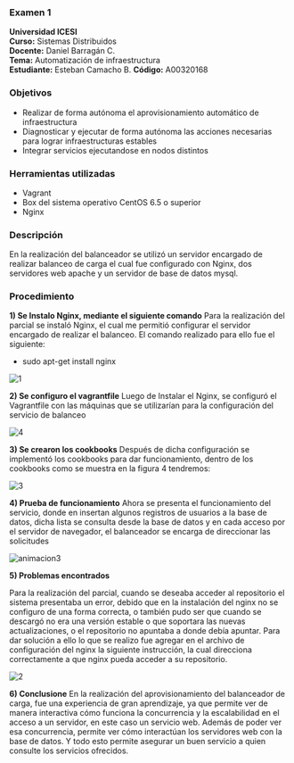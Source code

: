 ### Examen 1
**Universidad ICESI**  
**Curso:** Sistemas Distribuidos  
**Docente:** Daniel Barragán C.  
**Tema:** Automatización de infraestructura  
**Estudiante:** Esteban Camacho B.
**Código:** A00320168

### Objetivos
* Realizar de forma autónoma el aprovisionamiento automático de infraestructura
* Diagnosticar y ejecutar de forma autónoma las acciones necesarias para lograr infraestructuras estables
* Integrar servicios ejecutandose en nodos distintos

### Herramientas utilizadas
* Vagrant
* Box del sistema operativo CentOS 6.5 o superior
* Nginx 

### Descripción
En la realización del balanceador se utilizó un servidor encargado de realizar 
balanceo de carga el cual fue configurado con Nginx,  dos servidores web apache y 
un servidor de base de datos mysql.

### Procedimiento

**1) Se Instalo Nginx, mediante el siguiente comando**
Para la realización del parcial se instaló Nginx, el cual me permitió configurar el servidor encargado de realizar el balanceo. El comando realizado para ello fue el siguiente:

* sudo apt-get install nginx

![1](https://cloud.githubusercontent.com/assets/18620736/23816438/cc2342ac-05ba-11e7-90ad-e07838ec5a5e.png)

**2) Se configuro el vagrantfile**
Luego de Instalar el Nginx, se configuró el Vagrantfile con las máquinas que se utilizarían para la configuración del servicio de balanceo 

![4](https://cloud.githubusercontent.com/assets/18620736/23816750/78ba5dd8-05bc-11e7-851e-4dee176f49c8.png)

**3) Se crearon los cookbooks**
Después de dicha configuración se implementó los cookbooks para dar funcionamiento, dentro de los cookbooks como se muestra en la figura 4 tendremos:

![3](https://cloud.githubusercontent.com/assets/18620736/23816776/a3309f8c-05bc-11e7-9a99-81aec637d3ba.png)

**4) Prueba de funcionamiento**
Ahora se presenta el funcionamiento del servicio, donde en insertan algunos registros de usuarios a la base de datos, dicha lista se consulta desde la base de datos y en cada acceso por el servidor de navegador, el balanceador se encarga de direccionar las solicitudes

![animacion3](https://cloud.githubusercontent.com/assets/18620736/23816814/ce6ef644-05bc-11e7-8be6-8e13723e1cc4.gif)

**5) Problemas encontrados**

Para la realización del parcial, cuando se deseaba acceder al repositorio el sistema presentaba un error, debido que en la instalación del nginx no se configuro de una forma correcta, o también pudo ser que cuando se descargó no era una versión estable o que soportara las nuevas actualizaciones, o el repositorio no apuntaba a donde debía apuntar. Para dar solución a ello lo que se realizo fue agregar en el archivo de configuración del nginx la siguiente instrucción, la cual direcciona correctamente a que nginx pueda acceder a su repositorio.

![2](https://cloud.githubusercontent.com/assets/18620736/23816848/06664eb2-05bd-11e7-9591-a3d08630dbf9.png)

**6) Conclusione**
En la realización del aprovisionamiento del balanceador de carga, fue una experiencia de gran aprendizaje, ya que permite ver de manera interactiva cómo funciona la concurrencia y la escalabilidad en el acceso a un servidor, en este caso un servicio web. Además de poder ver esa concurrencia, permite ver cómo interactúan los servidores web con la base de datos. Y todo esto permite asegurar un buen servicio a quien consulte  los servicios ofrecidos.

